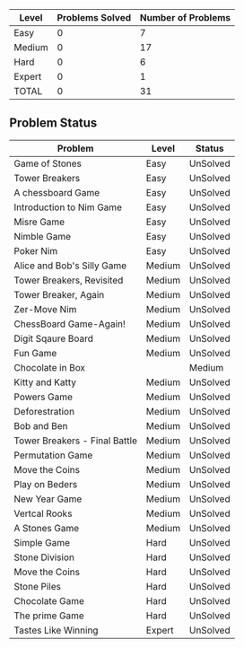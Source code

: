 |Level|Problems Solved|Number of Problems|
|-----|---------------|------------------|
|Easy|0|7|
|Medium|0|17|
|Hard|0|6|
|Expert|0|1|
|TOTAL|0|31|

Problem Status
---
|Problem|Level|Status|
|-------|-----|------|
|Game of Stones|Easy|UnSolved|
|Tower Breakers|Easy|UnSolved|
|A chessboard Game|Easy|UnSolved|
|Introduction to Nim Game|Easy|UnSolved|
|Misre Game|Easy|UnSolved|
|Nimble Game|Easy|UnSolved|
|Poker Nim|Easy|UnSolved|
|Alice and Bob's Silly Game|Medium|UnSolved|
|Tower Breakers, Revisited|Medium|UnSolved|
|Tower Breaker, Again|Medium|UnSolved|
|Zer-Move Nim|Medium|UnSolved|
|ChessBoard Game-Again!|Medium|UnSolved|
|Digit Sqaure Board|Medium|UnSolved|
|Fun Game|Medium|UnSolved|
|Chocolate in Box||Medium|UnSolved|
|Kitty and Katty|Medium|UnSolved|
|Powers Game|Medium|UnSolved|
|Deforestration|Medium|UnSolved|
|Bob and Ben|Medium|UnSolved|
|Tower Breakers - Final Battle|Medium|UnSolved|
|Permutation Game|Medium|UnSolved|
|Move the Coins|Medium|UnSolved|
|Play on Beders|Medium|UnSolved|
|New Year Game|Medium|UnSolved|
|Vertcal Rooks|Medium|UnSolved|
|A Stones Game|Medium|UnSolved|
|Simple Game|Hard|UnSolved|
|Stone Division|Hard|UnSolved|
|Move the Coins|Hard|UnSolved|
|Stone Piles|Hard|UnSolved|
|Chocolate Game|Hard|UnSolved|
|The prime Game|Hard|UnSolved|
|Tastes Like Winning|Expert|UnSolved|
